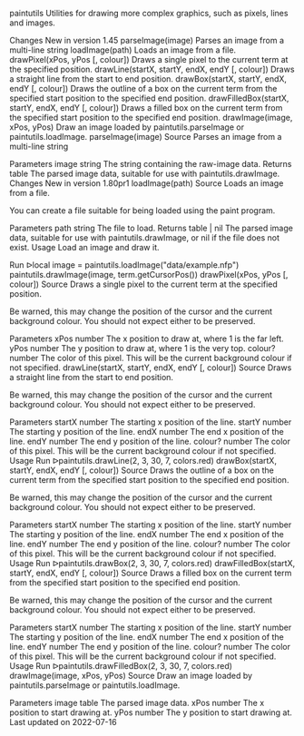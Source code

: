 paintutils
Utilities for drawing more complex graphics, such as pixels, lines and images.

Changes
New in version 1.45
parseImage(image)	Parses an image from a multi-line string
loadImage(path)	Loads an image from a file.
drawPixel(xPos, yPos [, colour])	Draws a single pixel to the current term at the specified position.
drawLine(startX, startY, endX, endY [, colour])	Draws a straight line from the start to end position.
drawBox(startX, startY, endX, endY [, colour])	Draws the outline of a box on the current term from the specified start position to the specified end position.
drawFilledBox(startX, startY, endX, endY [, colour])	Draws a filled box on the current term from the specified start position to the specified end position.
drawImage(image, xPos, yPos)	Draw an image loaded by paintutils.parseImage or paintutils.loadImage.
parseImage(image)
Source
Parses an image from a multi-line string

Parameters
image string The string containing the raw-image data.
Returns
table The parsed image data, suitable for use with paintutils.drawImage.
Changes
New in version 1.80pr1
loadImage(path)
Source
Loads an image from a file.

You can create a file suitable for being loaded using the paint program.

Parameters
path string The file to load.
Returns
table | nil The parsed image data, suitable for use with paintutils.drawImage, or nil if the file does not exist.
Usage
Load an image and draw it.

Run ᐅlocal image = paintutils.loadImage("data/example.nfp")
paintutils.drawImage(image, term.getCursorPos())
drawPixel(xPos, yPos [, colour])
Source
Draws a single pixel to the current term at the specified position.

Be warned, this may change the position of the cursor and the current background colour. You should not expect either to be preserved.

Parameters
xPos number The x position to draw at, where 1 is the far left.
yPos number The y position to draw at, where 1 is the very top.
colour? number The color of this pixel. This will be the current background colour if not specified.
drawLine(startX, startY, endX, endY [, colour])
Source
Draws a straight line from the start to end position.

Be warned, this may change the position of the cursor and the current background colour. You should not expect either to be preserved.

Parameters
startX number The starting x position of the line.
startY number The starting y position of the line.
endX number The end x position of the line.
endY number The end y position of the line.
colour? number The color of this pixel. This will be the current background colour if not specified.
Usage
Run ᐅpaintutils.drawLine(2, 3, 30, 7, colors.red)
drawBox(startX, startY, endX, endY [, colour])
Source
Draws the outline of a box on the current term from the specified start position to the specified end position.

Be warned, this may change the position of the cursor and the current background colour. You should not expect either to be preserved.

Parameters
startX number The starting x position of the line.
startY number The starting y position of the line.
endX number The end x position of the line.
endY number The end y position of the line.
colour? number The color of this pixel. This will be the current background colour if not specified.
Usage
Run ᐅpaintutils.drawBox(2, 3, 30, 7, colors.red)
drawFilledBox(startX, startY, endX, endY [, colour])
Source
Draws a filled box on the current term from the specified start position to the specified end position.

Be warned, this may change the position of the cursor and the current background colour. You should not expect either to be preserved.

Parameters
startX number The starting x position of the line.
startY number The starting y position of the line.
endX number The end x position of the line.
endY number The end y position of the line.
colour? number The color of this pixel. This will be the current background colour if not specified.
Usage
Run ᐅpaintutils.drawFilledBox(2, 3, 30, 7, colors.red)
drawImage(image, xPos, yPos)
Source
Draw an image loaded by paintutils.parseImage or paintutils.loadImage.

Parameters
image table The parsed image data.
xPos number The x position to start drawing at.
yPos number The y position to start drawing at.
Last updated on 2022-07-16